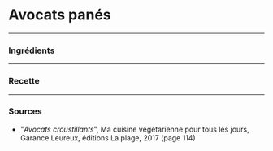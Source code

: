 # Avocats panés

---

### Ingrédients

---

### Recette

---

### Sources

* "*Avocats croustillants*", Ma cuisine végétarienne pour tous les jours, Garance Leureux, éditions La plage, 2017 (page 114)
